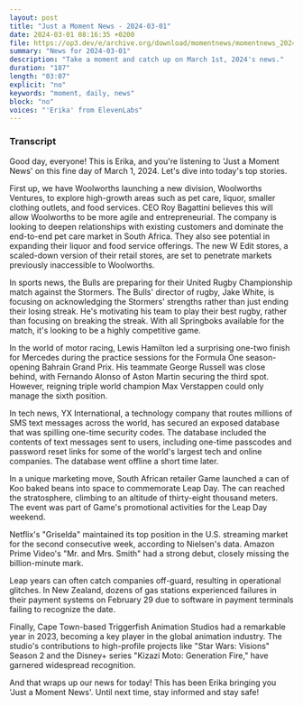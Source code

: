 ```yaml
---
layout: post
title: "Just a Moment News - 2024-03-01"
date: 2024-03-01 08:16:35 +0200
file: https://op3.dev/e/archive.org/download/momentnews/momentnews_2024-03-01.mp3
summary: "News for 2024-03-01"
description: "Take a moment and catch up on March 1st, 2024's news."
duration: "187"
length: "03:07"
explicit: "no"
keywords: "moment, daily, news"
block: "no"
voices: "'Erika' from ElevenLabs"
---
```


### Transcript

Good day, everyone! This is Erika, and you're listening to 'Just a Moment News' on this fine day of March 1, 2024. Let's dive into today's top stories.

First up, we have Woolworths launching a new division, Woolworths Ventures, to explore high-growth areas such as pet care, liquor, smaller clothing outlets, and food services. CEO Roy Bagattini believes this will allow Woolworths to be more agile and entrepreneurial. The company is looking to deepen relationships with existing customers and dominate the end-to-end pet care market in South Africa. They also see potential in expanding their liquor and food service offerings. The new W Edit stores, a scaled-down version of their retail stores, are set to penetrate markets previously inaccessible to Woolworths.

In sports news, the Bulls are preparing for their United Rugby Championship match against the Stormers. The Bulls' director of rugby, Jake White, is focusing on acknowledging the Stormers' strengths rather than just ending their losing streak. He's motivating his team to play their best rugby, rather than focusing on breaking the streak. With all Springboks available for the match, it's looking to be a highly competitive game.

In the world of motor racing, Lewis Hamilton led a surprising one-two finish for Mercedes during the practice sessions for the Formula One season-opening Bahrain Grand Prix. His teammate George Russell was close behind, with Fernando Alonso of Aston Martin securing the third spot. However, reigning triple world champion Max Verstappen could only manage the sixth position.

In tech news, YX International, a technology company that routes millions of SMS text messages across the world, has secured an exposed database that was spilling one-time security codes. The database included the contents of text messages sent to users, including one-time passcodes and password reset links for some of the world's largest tech and online companies. The database went offline a short time later.

In a unique marketing move, South African retailer Game launched a can of Koo baked beans into space to commemorate Leap Day. The can reached the stratosphere, climbing to an altitude of thirty-eight thousand meters. The event was part of Game's promotional activities for the Leap Day weekend.

Netflix's "Griselda" maintained its top position in the U.S. streaming market for the second consecutive week, according to Nielsen's data. Amazon Prime Video's "Mr. and Mrs. Smith" had a strong debut, closely missing the billion-minute mark.

Leap years can often catch companies off-guard, resulting in operational glitches. In New Zealand, dozens of gas stations experienced failures in their payment systems on February 29 due to software in payment terminals failing to recognize the date.

Finally, Cape Town-based Triggerfish Animation Studios had a remarkable year in 2023, becoming a key player in the global animation industry. The studio's contributions to high-profile projects like "Star Wars: Visions" Season 2 and the Disney+ series "Kizazi Moto: Generation Fire," have garnered widespread recognition.

And that wraps up our news for today! This has been Erika bringing you 'Just a Moment News'. Until next time, stay informed and stay safe!
